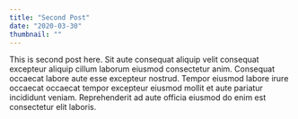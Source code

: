 ```yaml
---
title: "Second Post"
date: "2020-03-30"
thumbnail: ""
---
```


This is second post here. Sit aute consequat aliquip velit consequat excepteur aliquip cillum laborum eiusmod consectetur anim. Consequat occaecat labore aute esse excepteur nostrud. Tempor eiusmod labore irure occaecat occaecat tempor excepteur eiusmod mollit et aute pariatur incididunt veniam. Reprehenderit ad aute officia eiusmod do enim est consectetur elit laboris.